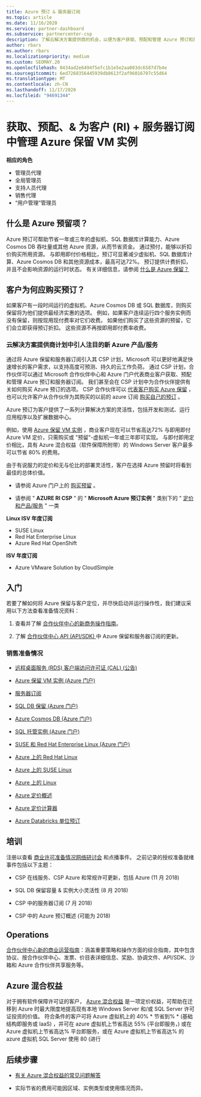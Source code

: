 ```yaml
---
title: Azure 预订 & 服务器订阅
ms.topic: article
ms.date: 11/16/2020
ms.service: partner-dashboard
ms.subservice: partnercenter-csp
description: 了解云解决方案提供商的机会，以便为客户获取、预配和管理 Azure 预订和服务器订阅。
author: rbars
ms.author: rbars
ms.localizationpriority: medium
ms.custom: SEOMAY.20
ms.openlocfilehash: 0434ad2e6494f5efc1b1e5e2aa003dc6587d7b4e
ms.sourcegitcommit: 6ed7268356445939db8613f2af96016707c55d64
ms.translationtype: MT
ms.contentlocale: zh-CN
ms.lasthandoff: 11/17/2020
ms.locfileid: "94691344"
---
```

# <a name="acquire-provision--manage-azure-reserved-vm-instances-ri--server-subscriptions-for-customers"></a>获取、预配、& 为客户 (RI) + 服务器订阅中管理 Azure 保留 VM 实例


**相应的角色**

- 管理员代理
- 全局管理员
- 支持人员代理
- 销售代理
- “用户管理”管理员


## <a name="what-are-azure-reservations"></a>什么是 Azure 预留项？

Azure 预订可帮助节省一年或三年的虚拟机、SQL 数据库计算能力、Azure Cosmos DB 吞吐量或其他 Azure 资源，从而节省资金。 通过预付，能够以折扣价购买所用资源。 与即用即付价格相比，预订可显著减少虚拟机、SQL 数据库计算、Azure Cosmos DB 和其他资源成本，最高可达72%。 预订提供计费折扣，并且不会影响资源的运行时状态。 有关详细信息，请参阅 [什么是 Azure 保留？](/azure/billing/billing-save-compute-costs-reservations)

## <a name="why-should-customers-buy-a-reservation"></a>客户为何应购买预订？

如果客户有一段时间运行的虚拟机、Azure Cosmos DB 或 SQL 数据库，则购买保留将为他们提供最经济实惠的选项。 例如，如果客户连续运行四个服务实例而没有保留，则按现用现付费率对它们收费。 如果他们购买了这些资源的预留，它们会立即获得预订折扣。 这些资源不再按即用即付费率收费。

### <a name="compelling-new-azure-offer-in-csp"></a>云解决方案提供商计划中引人注目的新 Azure 产品/服务

通过将 Azure 保留和服务器订阅引入其 CSP 计划，Microsoft 可以更好地满足快速增长的客户需求，以支持高度可预测、持久的云工作负荷。 通过 CSP 计划，合作伙伴可以通过 Microsoft 合作伙伴中心和 Azure 门户代表商业客户获取、预配和管理 Azure 预订和服务器订阅。
我们甚至会在 CSP 计划中为合作伙伴提供有关如何购买 Azure 预订的选项。 CSP 合作伙伴可以 [代表客户购买 Azure 保留](azure-reservations-buying.md) ，也可以允许客户从合作伙伴为其购买的以前的 azure 订阅 [购买自己的预订](give-customers-permission.md) 。

Azure 预订为客户提供了一系列计算解决方案的灵活性，包括开发和测试、运行应用程序以及扩展数据中心。

例如，使用 [Azure 保留 VM 实例](https://azure.microsoft.com/pricing/reserved-vm-instances/) ，商业客户现在可以节省高达72% 与即用即付 Azure VM 定价，只需购买或 "预留"-虚拟机一年或三年即可实现。 与即付即用定价相比，具有 Azure 混合权益（软件保障所附带）的 Windows Server 客户最多可以节省 80% 的费用。

由于有说服力的定价和无与伦比的部署灵活性，客户在选择 Azure 预留时将看到最佳的总体价值。

- 请参阅 Azure 门户上的 [购买预留](https://docs.microsoft.com/azure/cost-management-billing/reservations/prepare-buy-reservation#purchase-reservations) 。

- 请参阅 " **AZURE RI CSP** " 的 " **Microsoft Azure 预订实例** " 类别下的 " [定价和产品/服务](https://partner.microsoft.com/dashboard/sell/pricingandoffers) " 一类


 
**Linux ISV 年度订阅**

- SUSE Linux
- Red Hat Enterprise Linux
- Azure Red Hat OpenShift

**ISV 年度订阅**

- Azure VMware Solution by CloudSimple

## <a name="getting-started"></a>入门

若要了解如何将 Azure 保留与客户定位，并尽快启动并运行操作性，我们建议采用以下方法查看准备情况资料：

1. 查看并了解 [合作伙伴中心的新商务操作指南](https://partner.microsoft.com/resources/detail/partner-center-new-commerce-operations-guide-pdf)。

2. 了解 [合作伙伴中心 API (API/SDK) ](https://docs.microsoft.com/partner-center/develop/purchase-azure-reserved-vm-instances)中 Azure 保留和服务器订阅的更新。


### <a name="sales-readiness"></a>销售准备情况

- [远程桌面服务 (RDS) 客户端访问许可证 (CAL)  (公告) ](https://cloudblogs.microsoft.com/windowsserver/2018/10/03/remote-desktop-services-2019-generally-available-with-windows-server-2019/)

- [Azure 保留 VM 实例 (Azure 门户) ](https://docs.microsoft.com/azure/virtual-machines/windows/prepay-reserved-vm-instances)

- [服务器订阅](https://docs.microsoft.com/partner-center/csp-software-subscriptions)

- [SQL DB 保留 (Azure 门户) ](https://docs.microsoft.com/azure/sql-database/sql-database-reserved-capacity)

- [Azure Cosmos DB (Azure 门户) ](https://docs.microsoft.com/azure/cosmos-db/cosmos-db-reserved-capacity)

- [SQL 托管实例 (Azure 门户) ](https://docs.microsoft.com/azure/sql-database/sql-database-managed-instance)

- [SUSE 和 Red Hat Enterprise Linux (Azure 门户) ](https://docs.microsoft.com/azure/virtual-machines/linux/prepay-suse-software-charges)

- [Azure 上的 Red Hat Linux](https://azure.com/redhat)

- [Azure 上的 SUSE Linux](https://azure.microsoft.com/overview/linux-on-azure/suse/)

- [Azure 上的 Linux](https://azure.microsoft.com/overview/linux-on-azure/)

- [Azure 定价概述](https://azure.microsoft.com/pricing/)

- [Azure 定价计算器](https://azure.microsoft.com/pricing/calculator)

- [Azure Databricks 单位预订](https://docs.microsoft.com/azure/billing/billing-prepay-databricks-reserved-capacity)


## <a name="training"></a>培训

注册以查看 [商业许可准备情况网络研讨会](https://commercial-licensing.eventbuilder.com/FY2019_ALL) 和点播事件。
之前记录的授权准备就绪事件包括以下主题：

- CSP 在线服务、CSP Azure 和常规许可更新，包括 Azure (11 月 2018) 

- SQL DB 保留容量 & 实例大小灵活性 (8 月 2018) 

- CSP 中的服务器订阅 (7 月 2018) 

- CSP 中的 Azure 预订概述 (可能为 2018) 

## <a name="operations"></a>Operations

[合作伙伴中心新的商业运营指南](https://partner.microsoft.com/resources/detail/partner-center-new-commerce-operations-guide-pdf)：涵盖重要策略和操作方面的综合指南，其中包含协议、按合作伙伴中心、发票、价目表详细信息、奖励、协调文件、API/SDK、沙箱和 Azure 合作伙伴共享服务等。

## <a name="azure-hybrid-benefit"></a>Azure 混合权益

对于拥有软件保障许可证的客户， [Azure 混合权益](https://azure.microsoft.com/pricing/hybrid-benefit) 是一项定价权益，可帮助在迁移到 Azure 时最大限度地提高现有本地 Windows Server 和/或 SQL Server 许可证投资的价值。 符合条件的客户可将 Azure 虚拟机上的 40% * 节省到% * (基础结构即服务或 IaaS) ，并可在 azure 虚拟机上节省高达 55% (平台即服务，) 或在 Azure 虚拟机上节省高达% 平台即服务，或在 Azure 虚拟机上节省高达% 的 azure 虚拟机 SQL Server 使用 80 (进行

## <a name="next-steps"></a>后续步骤

- [有关 Azure 混合权益的常见问题解答](https://azure.microsoft.com/pricing/hybrid-benefit/faq/)

* 实际节省的费用可能因区域、实例类型或使用情况而异。
